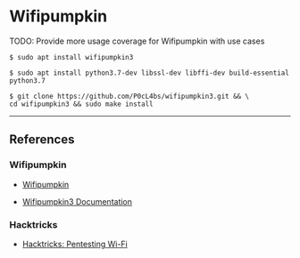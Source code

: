 # Wifipumpkin

TODO: Provide more usage coverage for Wifipumpkin with use cases

```
$ sudo apt install wifipumpkin3
```

```
$ sudo apt install python3.7-dev libssl-dev libffi-dev build-essential python3.7
```

```
$ git clone https://github.com/P0cL4bs/wifipumpkin3.git && \
cd wifipumpkin3 && sudo make install
```

---
## References

### Wifipumpkin

- [Wifipumpkin](https://github.com/P0cL4bs/wifipumpkin3)

- [Wifipumpkin3 Documentation](https://wifipumpkin3.github.io/docs/getting-started)

### Hacktricks

- [Hacktricks: Pentesting Wi-Fi](https://book.hacktricks.xyz/generic-methodologies-and-resources/pentesting-wifi)